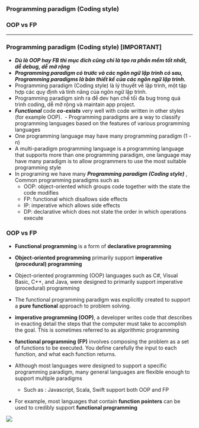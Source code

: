### Programming paradigm (Coding style)
### OOP vs FP
--------------

### Programming paradigm (Coding style) [IMPORTANT]
  - ***Dù là OOP hay FB thì mục đích cũng chỉ là tạo ra phần mềm tốt nhất, dễ debug, dễ mở rộng***
  - ***Programming paradigm có trước và các ngôn ngữ lập trình có sau, Programming paradigms là bản thiết kế của các ngôn ngữ lập trình.***
  - Programming paradigm (Coding style) là lý thuyết về lập trình, một tập hợp các quy định và tính năng của ngôn ngữ lập trình.
  - Programming paradigm sinh ra để dev hạn chế tối đa bug trong quá trình coding, dễ mở rộng và maintain app project.
  - ***Functional*** code ***co-exists*** very well with code written in other styles (for example OOP).
  - Programming paradigms are a way to classify programming languages based on the features of various programming languages
  - One programming language may have many programming paradigm (1 - n)
  - A multi-paradigm programming language is a programming language that supports more than one programming paradigm, one language may have many paradigm is to allow programmers to use the most suitable programming style
  - In programing we have many ***Programming paradigm (Coding style)*** , Common programming paradigms such as
    - OOP: object-oriented which groups code together with the state the code modifies
    - FP: functional which disallows side effects
    - IP: imperative which allows side effects
    - DP: declarative which does not state the order in which operations execute
    
### OOP vs FP
  - **Functional programming** is a form of **declarative programming**
  - **Object-oriented programming** primarily support **imperative (procedural) programming**
  - Object-oriented programming (OOP) languages such as C#, Visual Basic, C++, and Java, were designed to primarily support imperative (procedural) programming
  
  - The functional programming paradigm was explicitly created to support a **pure functional** approach to problem solving.
  
  - **imperative programming (OOP)**, a developer writes code that describes in exacting detail the steps that the computer must take to accomplish the goal. This is sometimes referred to as algorithmic programming
  - **functional programming (FP)** involves composing the problem as a set of functions to be executed. You define carefully the input to each function, and what each function returns.
  - Although most languages were designed to support a specific programming paradigm, many general languages are flexible enough to support multiple paradigms
    - Such as : Javascript, Scala, Swift support both OOP and FP
  - For example, most languages that contain **function pointers** can be used to credibly support **functional programming**
  
  ![](https://github.com/leminhtuan2015/Wiki/blob/master/images/oop_fp.png)
